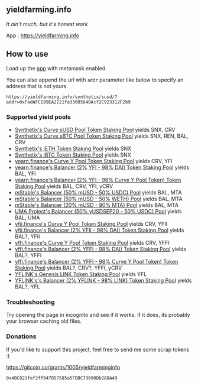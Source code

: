 ## yieldfarming.info

_It ain't much, but it's honest work_

App : https://yieldfarming.info

## How to use

Load up the [app](https://yieldfarming.info) with metamask enabled.

You can also append the url with `addr` parameter like below to specify an address that is not yours.

`https://yieldfarming.info/synthetix/susd/?addr=0xFadAFCE89EA2221fa33005640Acf2C923312F2b9`

### Supported yield pools
* [Synthetix's Curve sUSD Pool Token Staking Pool](https://yieldfarming.info/synthetix/susd/) yields SNX, CRV
* [Synthetix's Curve sBTC Pool Token Staking Pool](https://yieldfarming.info/synthetix/sBTC/) yields SNX, REN, BAL, CRV
* [Synthetix's iETH Token Staking Pool](https://yieldfarming.info/synthetix/ieth/) yields SNX
* [Synthetix's iBTC Token Staking Pool](https://yieldfarming.info/synthetix/ibtc/) yields SNX
* [yearn.finance's Curve Y Pool Token Staking Pool](https://yieldfarming.info/yearn/ycrv/) yields CRV, YFI
* [yearn.finance's Balancer (2% YFI - 98% DAI) Token Staking Pool](https://yieldfarming.info/yearn/yfi_dai/) yields BAL, YFI
* [yearn.finance's Balancer (2% YFI - 98% Curve Y Pool Token) Token Staking Pool](https://yieldfarming.info/yearn/yfi_ycrv) yields BAL, CRV, YFI, yCRV
* [mStable's Balancer (50% mUSD - 50% USDC) Pool](https://yieldfarming.info/mstable/usdc) yields BAL, MTA
* [mStable's Balancer (50% mUSD - 50% WETH) Pool](https://yieldfarming.info/mstable/weth) yields BAL, MTA
* [mStable's Balancer (20% mUSD - 80% MTA) Pool](https://yieldfarming.info/mstable/mta) yields BAL, MTA
* [UMA Project's Balancer (50% yUSDSEP20 - 50% USDC) Pool](https://yieldfarming.info/uma/yusd) yields BAL, UMA
* [yfii.finance's Curve Y Pool Token Staking Pool](https://yieldfarming.info/yfii/ycrv/) yields CRV, YFII
* [yfii.finance's Balancer (2% YFII - 98% DAI) Token Staking Pool](https://yieldfarming.info/yfii/yfii_dai/) yields BAL?, YFII
* [yffi.finance's Curve Y Pool Token Staking Pool](https://yieldfarming.info/yffi/pool1/) yields CRV, YFFI
* [yffi.finance's Balancer (2% YFFI - 98% DAI) Token Staking Pool](https://yieldfarming.info/yffi/pool2/) yields BAL?, YFFI
* [yffi.finance's Balancer (2% YFFI - 98% Curve Y Pool Token) Token Staking Pool](https://yieldfarming.info/yffi/pool_3) yields BAL?, CRV?, YFFI, yCRV
* [YFLINK's Genesis LINK Token Staking Pool](https://yieldfarming.info/yflink/pool0/) yields YFL
* [YFLINK's's Balancer (2% YFLINK - 98% LINK) Token Staking Pool](https://yieldfarming.info/yflink/pool1/) yields BAL?, YFL

### Troubleshooting
Try opening the page in incognito and see if it works. If it does, its probably your browser caching old files.

### Donations
If you'd like to support this project, feel free to send me some scrap tokens :)

https://gitcoin.co/grants/1005/yieldfarminginfo

`0x4BC821fef2ff947B57585a5FDBC73690Db288A49`
